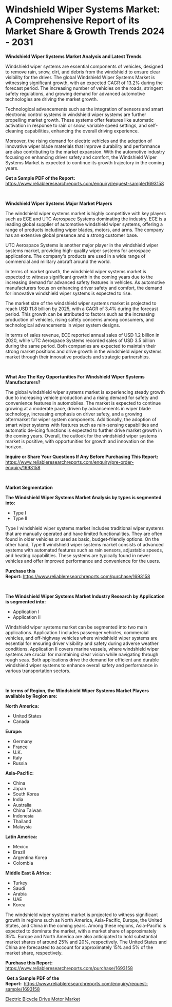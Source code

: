 <p><h1>Windshield Wiper Systems Market: A Comprehensive Report of its Market Share & Growth Trends 2024 - 2031</h1></p><p><strong>Windshield Wiper Systems Market Analysis and Latest Trends</strong></p>
<p><p>Windshield wiper systems are essential components of vehicles, designed to remove rain, snow, dirt, and debris from the windshield to ensure clear visibility for the driver. The global Windshield Wiper Systems Market is witnessing significant growth, with an expected CAGR of 13.2% during the forecast period. The increasing number of vehicles on the roads, stringent safety regulations, and growing demand for advanced automotive technologies are driving the market growth.</p><p>Technological advancements such as the integration of sensors and smart electronic control systems in windshield wiper systems are further propelling market growth. These systems offer features like automatic activation in response to rain or snow, variable speed settings, and self-cleaning capabilities, enhancing the overall driving experience.</p><p>Moreover, the rising demand for electric vehicles and the adoption of innovative wiper blade materials that improve durability and performance are also contributing to the market expansion. With the automotive industry focusing on enhancing driver safety and comfort, the Windshield Wiper Systems Market is expected to continue its growth trajectory in the coming years.</p></p>
<p><strong>Get a Sample PDF of the Report:&nbsp;</strong> <a href="https://www.reliableresearchreports.com/enquiry/request-sample/1693158">https://www.reliableresearchreports.com/enquiry/request-sample/1693158</a></p>
<p>&nbsp;</p>
<p><strong>Windshield Wiper Systems Major Market Players</strong></p>
<p><p>The windshield wiper systems market is highly competitive with key players such as ECE and UTC Aerospace Systems dominating the industry. ECE is a leading global supplier of automotive windshield wiper systems, offering a range of products including wiper blades, motors, and arms. The company has an extensive global presence and a strong customer base.</p><p>UTC Aerospace Systems is another major player in the windshield wiper systems market, providing high-quality wiper systems for aerospace applications. The company's products are used in a wide range of commercial and military aircraft around the world.</p><p>In terms of market growth, the windshield wiper systems market is expected to witness significant growth in the coming years due to the increasing demand for advanced safety features in vehicles. As automotive manufacturers focus on enhancing driver safety and comfort, the demand for innovative windshield wiper systems is expected to rise.</p><p>The market size of the windshield wiper systems market is projected to reach USD 11.8 billion by 2025, with a CAGR of 3.4% during the forecast period. This growth can be attributed to factors such as the increasing production of vehicles, rising safety concerns among consumers, and technological advancements in wiper system designs.</p><p>In terms of sales revenue, ECE reported annual sales of USD 1.2 billion in 2020, while UTC Aerospace Systems recorded sales of USD 3.5 billion during the same period. Both companies are expected to maintain their strong market positions and drive growth in the windshield wiper systems market through their innovative products and strategic partnerships.</p></p>
<p>&nbsp;</p>
<p><strong>What Are The Key Opportunities For Windshield Wiper Systems Manufacturers?</strong></p>
<p><p>The global windshield wiper systems market is experiencing steady growth due to increasing vehicle production and a rising demand for safety and convenience features in automobiles. The market is expected to continue growing at a moderate pace, driven by advancements in wiper blade technology, increasing emphasis on driver safety, and a growing aftermarket for wiper system components. Additionally, the adoption of smart wiper systems with features such as rain-sensing capabilities and automatic de-icing functions is expected to further drive market growth in the coming years. Overall, the outlook for the windshield wiper systems market is positive, with opportunities for growth and innovation on the horizon.</p></p>
<p><strong>Inquire or Share Your Questions If Any Before Purchasing This Report:</strong> <a href="https://www.reliableresearchreports.com/enquiry/pre-order-enquiry/1693158">https://www.reliableresearchreports.com/enquiry/pre-order-enquiry/1693158</a></p>
<p>&nbsp;</p>
<p><strong>Market Segmentation</strong></p>
<p><strong>The Windshield Wiper Systems Market Analysis by types is segmented into:</strong></p>
<p><ul><li>Type I</li><li>Type II</li></ul></p>
<p><p>Type I windshield wiper systems market includes traditional wiper systems that are manually operated and have limited functionalities. They are often found in older vehicles or used as basic, budget-friendly options. On the other hand, Type II windshield wiper systems market consists of advanced systems with automated features such as rain sensors, adjustable speeds, and heating capabilities. These systems are typically found in newer vehicles and offer improved performance and convenience for the users.</p></p>
<p><strong>Purchase this Report:&nbsp;</strong><a href="https://www.reliableresearchreports.com/purchase/1693158">https://www.reliableresearchreports.com/purchase/1693158</a></p>
<p>&nbsp;</p>
<p><strong>The Windshield Wiper Systems Market Industry Research by Application is segmented into:</strong></p>
<p><ul><li>Application I</li><li>Application II</li></ul></p>
<p><p>Windshield wiper systems market can be segmented into two main applications. Application I includes passenger vehicles, commercial vehicles, and off-highway vehicles where windshield wiper systems are essential for ensuring driver visibility and safety during adverse weather conditions. Application II covers marine vessels, where windshield wiper systems are crucial for maintaining clear vision while navigating through rough seas. Both applications drive the demand for efficient and durable windshield wiper systems to enhance overall safety and performance in various transportation sectors.</p></p>
<p>&nbsp;</p>
<p><strong>In terms of Region, the Windshield Wiper Systems Market Players available by Region are:</strong></p>
<p>
    <p> <strong> North America: </strong>
        <ul>
            <li>United States</li>
            <li>Canada</li>
        </ul>
        </p> 
    <p> <strong> Europe: </strong>
        <ul>
            <li>Germany</li>
            <li>France</li>
            <li>U.K.</li>
            <li>Italy</li>
            <li>Russia</li>
        </ul>
        </p> 
    <p> <strong> Asia-Pacific: </strong>
        <ul>
            <li>China</li>
            <li>Japan</li>
            <li>South Korea</li>
            <li>India</li>
            <li>Australia</li>
            <li>China Taiwan</li>
            <li>Indonesia</li>
            <li>Thailand</li>
            <li>Malaysia</li>
        </ul>
        </p> 
    <p> <strong> Latin America: </strong>
        <ul>
            <li>Mexico</li>
            <li>Brazil</li>
            <li>Argentina Korea</li>
            <li>Colombia</li>
        </ul>
        </p> 
    <p> <strong> Middle East & Africa: </strong>
        <ul>
            <li>Turkey</li>
            <li>Saudi</li>
            <li>Arabia</li>
            <li>UAE</li>
            <li>Korea</li>
        </ul>
    </p>
    </p>
<p><p>The windshield wiper systems market is projected to witness significant growth in regions such as North America, Asia-Pacific, Europe, the United States, and China in the coming years. Among these regions, Asia-Pacific is expected to dominate the market, with a market share of approximately 35%. Europe and North America are also anticipated to hold substantial market shares of around 25% and 20%, respectively. The United States and China are forecasted to account for approximately 15% and 5% of the market share, respectively.</p></p>
<p><strong>Purchase this Report: </strong><a href="https://www.reliableresearchreports.com/purchase/1693158">https://www.reliableresearchreports.com/purchase/1693158</a></p>
<p>&nbsp;<strong>Get a Sample PDF of the Report:&nbsp;&nbsp;</strong><a href="https://www.reliableresearchreports.com/enquiry/request-sample/1693158">https://www.reliableresearchreports.com/enquiry/request-sample/1693158</a></p>
<p><strong></strong></p>
<p><p><a href="https://github.com/WillieWoodard/Market-Research-Report-List-3/blob/main/electric-bicycle-drive-motor-market.md">Electric Bicycle Drive Motor Market</a></p></p>